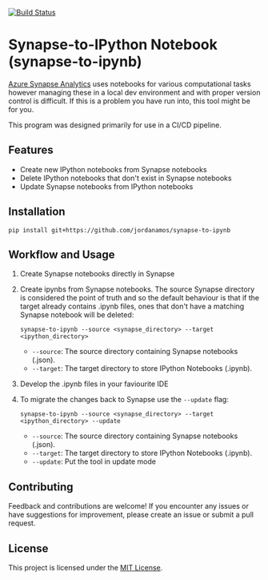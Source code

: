 [![Build Status](https://dev.azure.com/amostj/synapse-to-ipynb/_apis/build/status%2Fjordanamos.synapse-to-ipynb?branchName=main)](https://dev.azure.com/amostj/synapse-to-ipynb/_build/latest?definitionId=10&branchName=main)

# Synapse-to-IPython Notebook (synapse-to-ipynb)

[Azure Synapse Analytics](https://azure.microsoft.com/en-au/products/synapse-analytics/) uses notebooks for various computational tasks however managing these in a local dev environment and with proper version control is difficult. If this is a problem you have run into, this tool might be for you.

This program was designed primarily for use in a CI/CD pipeline.


## Features

- Create new IPython notebooks from Synapse notebooks
- Delete IPython notebooks that don't exist in Synapse notebooks
- Update Synapse notebooks from IPython notebooks

## Installation

```
pip install git+https://github.com/jordanamos/synapse-to-ipynb
```

## Workflow and Usage

1. Create Synapse notebooks directly in Synapse

2. Create ipynbs from Synapse notebooks. The source Synapse directory is considered the point of truth and so the default behaviour is that if the target already contains .ipynb files, ones that don't have a matching Synapse notebook will be deleted:

    ```
    synapse-to-ipynb --source <synapse_directory> --target <ipython_directory>
    ```

    - `--source`: The source directory containing Synapse notebooks (.json).
    - `--target`: The target directory to store IPython Notebooks (.ipynb).

3. Develop the .ipynb files in your faviourite IDE

4. To migrate the changes back to Synapse use the `--update` flag:
    ```
    synapse-to-ipynb --source <synapse_directory> --target <ipython_directory> --update
    ```
    - `--source`: The source directory containing Synapse notebooks (.json).
    - `--target`: The target directory to store IPython Notebooks (.ipynb).
    - `--update`: Put the tool in update mode

## Contributing

Feedback and contributions are welcome! If you encounter any issues or have suggestions for improvement, please create an issue or submit a pull request.

## License

This project is licensed under the [MIT License](LICENSE).
